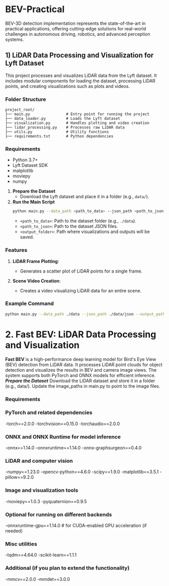 # BEV-Practical
BEV-3D detection implementation represents the state-of-the-art in practical applications, offering cutting-edge solutions for real-world challenges in autonomous driving, robotics, and advanced perception systems.

## 1) LiDAR Data Processing and Visualization for Lyft Dataset
This project processes and visualizes LiDAR data from the Lyft dataset. It includes modular components for loading the dataset, processing LiDAR points, and creating visualizations such as plots and videos.

### Folder Structure

```
project_root/
├── main.py                # Entry point for running the project
├── data_loader.py         # Loads the Lyft dataset
├── visualization.py       # Handles plotting and video creation
├── lidar_processing.py    # Processes raw LiDAR data
├── utils.py               # Utility functions
├── requirements.txt       # Python dependencies
```
### Requirements

- Python 3.7+
- Lyft Dataset SDK
- matplotlib
- moviepy
- numpy
1. **Prepare the Dataset**
   - Download the Lyft dataset and place it in a folder (e.g., `data/`).
2. **Run the Main Script**
   ```bash
   python main.py --data_path <path_to_data> --json_path <path_to_json> --output_path <output_folder>
   ```
   - `<path_to_data>`: Path to the dataset folder (e.g., `./data`).
   - `<path_to_json>`: Path to the dataset JSON files.
   - `<output_folder>`: Path where visualizations and outputs will be saved.

### Features

1. **LiDAR Frame Plotting**:
   - Generates a scatter plot of LiDAR points for a single frame.

2. **Scene Video Creation**:
   - Creates a video visualizing LiDAR data for an entire scene.

### Example Command

```bash
python main.py --data_path ./data --json_path ./data/json --output_path ./output
```
# 2. Fast BEV: LiDAR Data Processing and Visualization

**Fast BEV** is a high-performance deep learning model for Bird's Eye View (BEV) detection from LiDAR data. It processes LiDAR point clouds for object detection and visualizes the results in BEV and camera image views. The system supports both PyTorch and ONNX models for efficient inference.
***Prepare the Dataset***
Download the LiDAR dataset and store it in a folder (e.g., data/).
Update the image_paths in main.py to point to the image files.
### Requirements
### PyTorch and related dependencies
-torch==2.0.0
-torchvision==0.15.0
-torchaudio==2.0.0

### ONNX and ONNX Runtime for model inference
-onnx==1.14.0
-onnxruntime==1.14.0
-onnx-graphsurgeon==0.4.0

### LiDAR and computer vision
-numpy==1.23.0
-opencv-python==4.6.0
-scipy==1.9.0
-matplotlib==3.5.1
-pillow==9.2.0

### Image and visualization tools
-moviepy==1.0.3
-pyquaternion==0.9.5

### Optional for running on different backends
-onnxruntime-gpu==1.14.0  # for CUDA-enabled GPU acceleration (if needed)

### Misc utilities
-tqdm==4.64.0
-scikit-learn==1.1.1

### Additional (if you plan to extend the functionality)
-mmcv==2.0.0
-mmdet==3.0.0

